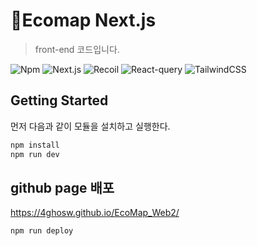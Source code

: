 # Ecomap Next.js

> front-end 코드입니다.

<img src="https://img.shields.io/badge/node-20.13.1-red" alt="Npm">
<img src="https://img.shields.io/badge/next.js-13.5.6-blue" alt="Next.js">
<img src="https://img.shields.io/badge/recoil-0.7.7-yellow" alt="Recoil">
<img src="https://img.shields.io/badge/react--query-5.51.11-green" alt="React-query">
<img src="https://img.shields.io/badge/tailwindcss-3.0.0-blue" alt="TailwindCSS">

## Getting Started

먼저 다음과 같이 모듈을 설치하고 실행한다.

```bash
npm install
npm run dev
```

## github page 배포

https://4ghosw.github.io/EcoMap_Web2/

```bash
npm run deploy
```
